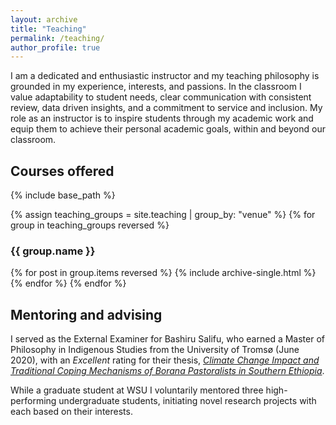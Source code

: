 ```yaml
---
layout: archive
title: "Teaching"
permalink: /teaching/
author_profile: true
---
```


I am a dedicated and enthusiastic instructor and my teaching philosophy is grounded in my experience, interests, and passions. In the classroom I value adaptability to student needs, clear communication with consistent review, data driven insights, and a commitment to service and inclusion. My role as an instructor is to inspire students through my academic work and equip them to achieve their personal academic goals, within and beyond our classroom. 

## Courses offered
{% include base_path %}

{% assign teaching_groups = site.teaching | group_by: "venue" %}
{% for group in teaching_groups reversed %}
  <h3>{{ group.name }}</h3>
  {% for post in group.items reversed %}
    {% include archive-single.html %}
  {% endfor %}
{% endfor %}

## Mentoring and advising

I served as the External Examiner for Bashiru Salifu, who earned a Master of Philosophy in Indigenous Studies from the University of Tromsø (June 2020), with an *Excellent* rating for their thesis, *[Climate Change Impact and Traditional Coping Mechanisms of Borana Pastoralists in Southern Ethiopia](https://hdl.handle.net/10037/18690)*.

While a graduate student at WSU I voluntarily mentored three high-performing undergraduate students, initiating novel research projects with each based on their interests. 


